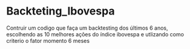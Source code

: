 # Backteting_Ibovespa
Contruir um codigo que faça um backtesting dos últimos 6 anos, escolhendo as 10 melhores ações do índice ibovespa e utlizando como criterio o fator momento 6 meses
